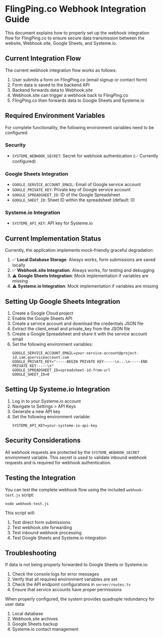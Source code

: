 # FlingPing.co Webhook Integration Guide

This document explains how to properly set up the webhook integration flow for FlingPing.co to ensure secure data transmission between the website, Webhook.site, Google Sheets, and Systeme.io.

## Current Integration Flow

The current webhook integration flow works as follows:

1. User submits a form on FlingPing.co (email signup or contact form)
2. Form data is saved to the backend API
3. Backend forwards data to Webhook.site
4. Webhook.site can trigger a webhook back to FlingPing.co
5. FlingPing.co then forwards data to Google Sheets and Systeme.io

## Required Environment Variables

For complete functionality, the following environment variables need to be configured:

### Security
- `SYSTEME_WEBHOOK_SECRET`: Secret for webhook authentication (✅ Currently configured)

### Google Sheets Integration
- `GOOGLE_SERVICE_ACCOUNT_EMAIL`: Email of Google service account
- `GOOGLE_PRIVATE_KEY`: Private key of Google service account
- `GOOGLE_SPREADSHEET_ID`: ID of the Google Spreadsheet
- `GOOGLE_SHEET_ID`: Sheet ID within the spreadsheet (default: 0)

### Systeme.io Integration
- `SYSTEME_API_KEY`: API key for Systeme.io

## Current Implementation Status

Currently, the application implements mock-friendly graceful degradation:

1. ✅ **Local Database Storage**: Always works, form submissions are saved locally
2. ✅ **Webhook.site Integration**: Always works, for testing and debugging
3. ⚠️ **Google Sheets Integration**: Mock implementation if variables are missing
4. ⚠️ **Systeme.io Integration**: Mock implementation if variables are missing

## Setting Up Google Sheets Integration

1. Create a Google Cloud project
2. Enable the Google Sheets API
3. Create a service account and download the credentials JSON file
4. Extract the client_email and private_key from the JSON file
5. Create a Google Spreadsheet and share it with the service account email
6. Set the following environment variables:
   ```
   GOOGLE_SERVICE_ACCOUNT_EMAIL=your-service-account@project-id.iam.gserviceaccount.com
   GOOGLE_PRIVATE_KEY="-----BEGIN PRIVATE KEY-----\n...\n-----END PRIVATE KEY-----\n"
   GOOGLE_SPREADSHEET_ID=spreadsheet-id-from-url
   GOOGLE_SHEET_ID=0
   ```

## Setting Up Systeme.io Integration

1. Log in to your Systeme.io account
2. Navigate to Settings > API Keys
3. Generate a new API key
4. Set the following environment variable:
   ```
   SYSTEME_API_KEY=your-systeme-io-api-key
   ```

## Security Considerations

All webhook requests are protected by the `SYSTEME_WEBHOOK_SECRET` environment variable. This secret is used to validate inbound webhook requests and is required for webhook authentication.

## Testing the Integration

You can test the complete webhook flow using the included `webhook-test.js` script:

```
node webhook-test.js
```

This script will:
1. Test direct form submissions
2. Test webhook.site forwarding
3. Test inbound webhook processing
4. Test Google Sheets and Systeme.io integration

## Troubleshooting

If data is not being properly forwarded to Google Sheets or Systeme.io:

1. Check the console logs for error messages
2. Verify that all required environment variables are set
3. Check the API endpoint configurations in `server/routes.ts`
4. Ensure that service accounts have proper permissions

When properly configured, the system provides quadruple redundancy for user data:
1. Local database
2. Webhook.site archives
3. Google Sheets backup
4. Systeme.io contact management